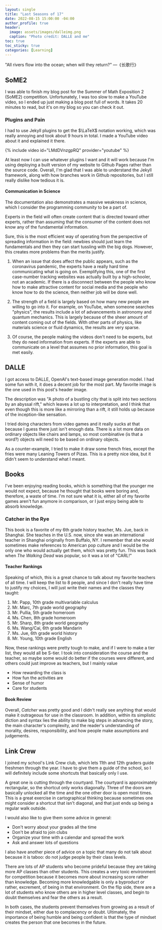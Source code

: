 ```yaml
---
layout: single
title: "Last Seasons of 17"
date: 2022-08-15 15:00:00 -04:00
author_profile: true
header: 
  image: assets/images/dalleimg.png
  caption: "Photo credit: DALLE and me"
toc: true
toc_sticky: true
categories: [Learning]
---
```


"All rivers flow into the ocean; when will they return?" —《长歌行》

## SoME2
I was able to finish my blog post for the Summer of Math Exposition 2 (SoME2) competition. Unfortunately, I was too slow to make a YouTube video, so I ended up just making a blog post full of words. It takes 20 minutes to read, but it's on my blog so you can check it out. 

### Plugins and Pain
I had to use Jekyll plugins to get the $\LaTeX$ notation working, which was really annoying and took about 9 hours in total. I made a YouTube video about it and explained it there. 

{% include video id="LMdDVnzgpRQ" provider="youtube" %}

At least now I can use whatever plugins I want and it will work because I'm using deploying a built version of my website to Github Pages rather than the source code. Overall, I'm glad that I was able to understand the Jekyll framework, along with how branches work in Github repositories, but I still really dislike how tedious it is. 

#### Communication in Science
The documentation also demonstrates a massive weakness in science, which I consider the programming community to be a part of.

Experts in the field will often create content that is directed toward other experts, rather than assuming that the consumer of the content does not know any of the fundamental information. 

Sure, this is the most efficient way of operating from the perspective of spreading information in the field: newbies should just learn the fundamentals and then they can start tussling with the big dogs. However, this creates more problems than the merits justify.

1. When an issue that does affect the public appears, such as the coronavirus pandemic, the experts have a really hard time communicating what is going on. Exemplifying this, one of the first case-number tracking websites was actually built by a high-schooler, not an academic. If there is a disconnect between the people who know how to make attractive content for social media and the people who know how to do the science, then neither job will be done well. 

2. The strength of a field is largely based on how many new people are willing to go into it. For example, on YouTube, when someone searches "physics", the results include a lot of advancements in astronomy and quantum mechanics. This is largely because of the sheer amount of content coming out of the fields. With other parts of physics, like materials science or fluid dynamics, the results are very sparse. 

3. Of course, the people making the videos don't need to be experts, but they do need information from experts. If the experts are able to communicate on a level that assumes no prior information, this goal is met easily. 

## DALLE
I got access to DALLE, OpenAI's text-based image generation model. I had some fun with it, it does a decent job for the most part. My favorite image is the one used in this post's header image. 

The description was "A photo of a bustling city that is split into two sections by an abyssal rift," which leaves a lot up to interpretation, and I think that even though this is more like a mirroring than a rift, it still holds up because of the inception-like sensation. 

I tried doing characters from video games and it really sucks at that because I guess there just isn't enough data. There is a lot more data on ordinary objects like chairs and lamps, so most combinative (is that a word?) objects will need to be based on ordinary objects.

As a counter-example, I tried to make it draw some french fries, except the fries were many Leaning Towers of Pizas. This is a pretty nice idea, but it didn't seem to understand what I meant. 

## Books
I've been enjoying reading books, which is something that the younger me would not expect, because he thought that books were boring and, therefore, a waste of time. I'm not sure what it is, either all of my favorite games aren't fun anymore in comparison, or I just enjoy being able to absorb knowledge.

### Catcher in the Rye
This book is a favorite of my 6th grade history teacher, Ms. Jue, back in Shanghai. She teaches in the U.S. now, since she was an international teacher in Shanghai originally from Buffalo, NY. I remember that she would sometimes make references to American pop culture and I would be the only one who would actually get them, which was pretty fun. This was back when *The Walking Dead* was popular, so it was a lot of "CARL!"

#### Teacher Rankings 
Speaking of which, this is a great chance to talk about my favorite teachers of all time. I will keep the list to 8 people, and since I don't really have time to justify my choices, I will just write their names and the classes they taught:

1. Mr. Papp, 10th grade multivariable calculus
2. Mr. Marc, 7th grade world geography
3. Mr. Pullia, 5th grade homeroom
4. Ms. Chen, 8th grade homeroom
5. Mr. Sharp, 8th grade world geography
6. Ms. Wang/Cai, 6th grade Mandarin
7. Ms. Jue, 6th grade world history
8. Mr. Young, 10th grade English

Now, these rankings were pretty tough to make, and if I were to make a tier list, they would all be S-tier. I took into consideration the course and the teacher, so maybe some would do better if the courses were different, and others could just improve as teachers, but I mainly value

- How rewarding the class is
- How fun the activities are
- Sense of humor
- Care for students

#### Book Review
Overall, *Catcher* was pretty good and I didn't really see anything that would make it outrageous for use in the classroom. In addition, within its simplistic diction and syntax lies the ability to make big steps in advancing the story, the main character's complexity, and the reader's understanding of morality, desires, responsibility, and how people make assumptions and judgements. 

## Link Crew
I joined my school's Link Crew club, which lets 11th and 12th graders guide freshmen through the year. I have to give them a guide of the school, so I will definitely include some shortcuts that basically only I use. 

A great one is cutting through the courtyard. The courtyard is approximately rectangular, so the shortcut only works diagonally. Three of the doors are basically unlocked all the time and the one other door is open most times. This is a great exercise in cartographical thinking because sometimes one might consider a shortcut that isn't diagonal, and that just ends up being a regular walk outside. 

I would also like to give them some advice in general:
- Don't worry about your grades all the time
- Don't be afraid to join clubs
- Organize your time with a calendar and spread the work
- Ask and answer lots of questions

I also have another piece of advice on a topic that many do not talk about because it is taboo: do not judge people by their class levels. 

There are lots of AP students who become prideful because they are taking more AP classes than other students. This creates a very toxic environment for competition because it becomes more about increasing score rather than knowledge. Becoming more knowledgable is only a byproduct or rather, excrement, of being in that environment. On the flip side, there are a lot of students who know others are in higher level classes, and begin to doubt themselves and fear the others as a result.

In both cases, the students prevent themselves from growing as a result of their mindset, either due to complacency or doubt. Ultimately, the importance of being humble and being confident is that the type of mindset creates the person that one becomes in the future. 